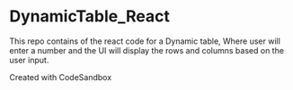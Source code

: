# DynamicTable_React

This repo contains of the react code for a Dynamic table,
Where user will enter a number and the UI will display the rows and columns based on the user input.

Created with CodeSandbox
